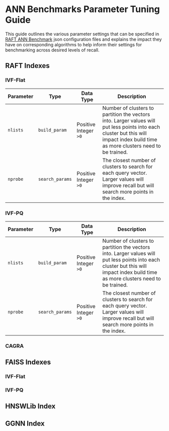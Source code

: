 # ANN Benchmarks Parameter Tuning Guide

This guide outlines the various parameter settings that can be specified in [RAFT ANN Benchmark](raft_ann_benchmarks.md) json configuration files and explains the impact they have on corresponding algorithms to help inform their settings for benchmarking across desired levels of recall. 


## RAFT Indexes

### IVF-Flat

| Parameter | Type           | Data Type             | Description                                                                                                                                                                       |
|-----------|----------------|-----------------------|-----------------------------------------------------------------------------------------------------------------------------------------------------------------------------------|
| `nlists`  | `build_param`  | Positive Integer `>0` | Number of clusters to partition the vectors into. Larger values will put less points into each cluster but this will impact index build time as more clusters need to be trained. |
| `nprobe`  | `search_params` | Positive Integer `>0` | The closest number of clusters to search for each query vector. Larger values will improve recall but will search more points in the index. |

### IVF-PQ

| Parameter | Type                                  | Data Type             | Description                                                                                                                                                                       |
|-----------|---------------------------------------|-----------------------|-----------------------------------------------------------------------------------------------------------------------------------------------------------------------------------|
| `nlists`  | `build_param`                         | Positive Integer `>0` | Number of clusters to partition the vectors into. Larger values will put less points into each cluster but this will impact index build time as more clusters need to be trained. |
| `nprobe`  | `search_params` | Positive Integer `>0` | The closest number of clusters to search for each query vector. Larger values will improve recall but will search more points in the index. |


### CAGRA


## FAISS Indexes

### IVF-Flat

### IVF-PQ



## HNSWLib Index


## GGNN Index
